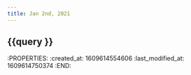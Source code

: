 ```yaml
---
title: Jan 2nd, 2021
---
```


## {{query }} 
:PROPERTIES:
:created_at: 1609614554606
:last_modified_at: 1609614750374
:END:
